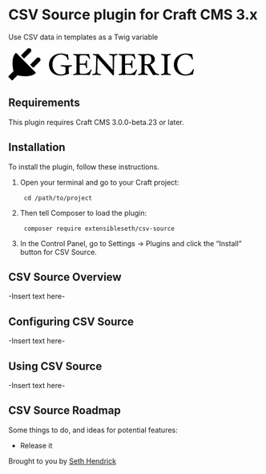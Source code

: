 # CSV Source plugin for Craft CMS 3.x

Use CSV data in templates as a Twig variable

![Screenshot](resources/img/plugin-logo.png)

## Requirements

This plugin requires Craft CMS 3.0.0-beta.23 or later.

## Installation

To install the plugin, follow these instructions.

1. Open your terminal and go to your Craft project:

        cd /path/to/project

2. Then tell Composer to load the plugin:

        composer require extensibleseth/csv-source

3. In the Control Panel, go to Settings → Plugins and click the “Install” button for CSV Source.

## CSV Source Overview

-Insert text here-

## Configuring CSV Source

-Insert text here-

## Using CSV Source

-Insert text here-

## CSV Source Roadmap

Some things to do, and ideas for potential features:

* Release it

Brought to you by [Seth Hendrick](https://www.github.com/extensibleseth)
